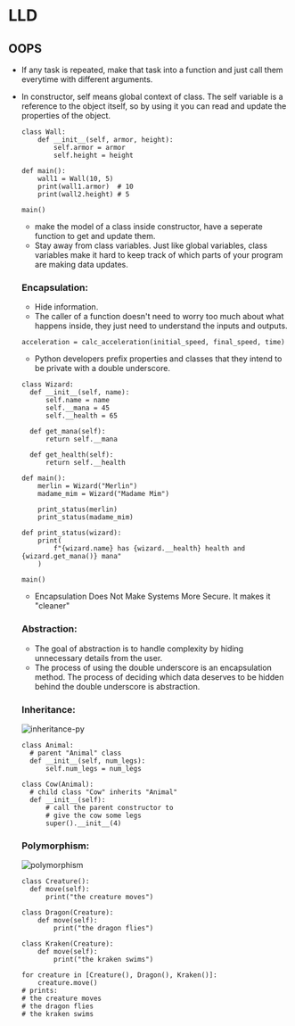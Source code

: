 # LLD

## OOPS
- If any task is repeated, make that task into a function and just call them everytime with different arguments.
- In constructor, self means global context of class. The self variable is a reference to the object itself, so by using it you can read and update the properties of the object.
  ```
  class Wall:
      def __init__(self, armor, height):
          self.armor = armor
          self.height = height
          
  def main():
      wall1 = Wall(10, 5)
      print(wall1.armor)  # 10
      print(wall2.height) # 5
      
  main()
  ```
  - make the model of a class inside constructor, have a seperate function to get and update them.
  - Stay away from class variables. Just like global variables, class variables make it hard to keep track of which parts of your program are making data updates.

  ### Encapsulation:
  - Hide information.
  - The caller of a function doesn't need to worry too much about what happens inside, they just need to understand the inputs and outputs.
  ```
  acceleration = calc_acceleration(initial_speed, final_speed, time)
  ```
  - Python developers prefix properties and classes that they intend to be private with a double underscore.
  ```
  class Wizard:
    def __init__(self, name):
        self.name = name
        self.__mana = 45
        self.__health = 65
        
    def get_mana(self):
        return self.__mana
    
    def get_health(self):
        return self.__health

  def main():
      merlin = Wizard("Merlin")
      madame_mim = Wizard("Madame Mim")

      print_status(merlin)
      print_status(madame_mim)

  def print_status(wizard):
      print(
          f"{wizard.name} has {wizard.__health} health and {wizard.get_mana()} mana"
      )

  main()
  ```
  - Encapsulation Does Not Make Systems More Secure. It makes it "cleaner"

  ### Abstraction:
  - The goal of abstraction is to handle complexity by hiding unnecessary details from the user.
  - The process of using the double underscore is an encapsulation method. The process of deciding which data deserves to be hidden behind the double underscore is abstraction.

  ### Inheritance:
  ![inheritance-py](https://user-images.githubusercontent.com/65683151/188714887-11067b43-f122-437e-86c2-15ba127b202f.png)
  ```
  class Animal:
    # parent "Animal" class
    def __init__(self, num_legs):
        self.num_legs = num_legs

  class Cow(Animal):
    # child class "Cow" inherits "Animal"
    def __init__(self):
        # call the parent constructor to
        # give the cow some legs
        super().__init__(4)
  ```
  
  
  ### Polymorphism:
  ![polymorphism](https://user-images.githubusercontent.com/65683151/188716117-2d91cc1d-81f4-42da-9906-ae070b60ac09.png)
  ```
  class Creature():
    def move(self):
        print("the creature moves")

  class Dragon(Creature):
      def move(self):
          print("the dragon flies")

  class Kraken(Creature):
      def move(self):
          print("the kraken swims")

  for creature in [Creature(), Dragon(), Kraken()]:
      creature.move()
  # prints:
  # the creature moves
  # the dragon flies
  # the kraken swims
  ```
  

  
